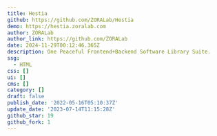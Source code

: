 ```yaml
---
title: Hestia
github: https://github.com/ZORALab/Hestia
demo: https://hestia.zoralab.com
author: ZORALab
author_link: https://github.com/ZORALab
date: 2024-11-29T00:12:46.365Z
description: One Peaceful Frontend+Backend Software Library Suite.
ssg:
  - HTML
css: []
ui: []
cms: []
category: []
draft: false
publish_date: '2022-05-16T05:10:37Z'
update_date: '2023-07-14T11:15:28Z'
github_star: 19
github_fork: 1
---
```

